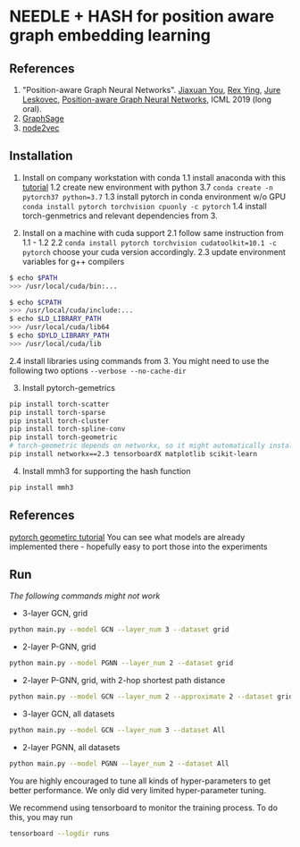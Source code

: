 # NEEDLE + HASH for position aware graph embedding learning
## References
1. "Position-aware Graph Neural Networks".
[Jiaxuan You](https://cs.stanford.edu/~jiaxuan/), [Rex Ying](https://cs.stanford.edu/people/rexy/), [Jure Leskovec](https://cs.stanford.edu/people/jure/index.html), [Position-aware Graph Neural Networks](http://proceedings.mlr.press/v97/you19b/you19b.pdf), ICML 2019 (long oral).
2. [GraphSage](https://cs.stanford.edu/people/jure/pubs/graphsage-nips17.pdf)
3. [node2vec](https://cs.stanford.edu/~jure/pubs/node2vec-kdd16.pdf)

## Installation
1. Install on company workstation with conda
1.1 install anaconda with this [tutorial](https://docs.anaconda.com/anaconda/install/)
1.2 create new environment with python 3.7 `conda create -n pytorch37 python=3.7`
1.3 install pytorch in conda environment w/o GPU `conda install pytorch torchvision cpuonly -c pytorch`
1.4 install torch-genmetrics and relevant dependencies from 3.

2. Install on a machine with cuda support
2.1 follow same instruction from 1.1 - 1.2 
2.2 `conda install pytorch torchvision cudatoolkit=10.1 -c pytorch` choose your cuda version accordingly.
2.3 update environment variables for g++ compilers 
```Bash
$ echo $PATH
>>> /usr/local/cuda/bin:...

$ echo $CPATH
>>> /usr/local/cuda/include:...
$ echo $LD_LIBRARY_PATH
>>> /usr/local/cuda/lib64
$ echo $DYLD_LIBRARY_PATH
>>> /usr/local/cuda/lib
```
2.4 install libraries using commands from 3. You might need to use the following two options
`--verbose --no-cache-dir`

3. Install pytorch-gemetrics
```Bash
pip install torch-scatter
pip install torch-sparse
pip install torch-cluster
pip install torch-spline-conv
pip install torch-geometric
# torch-geometric depends on networkx, so it might automatically install networkx==2.4, you can try pip install torch-geometric==1.1.2 or uninstall networkx 2.4 and install networkx 2.3)k
pip install networkx==2.3 tensorboardX matplotlib scikit-learn
```

4. Install mmh3 for supporting the hash function
```Bash
pip install mmh3
```

## References
[pytorch geometirc tutorial](https://github.com/rusty1s/pytorch_geometric)
You can see what models are already implemented there - hopefully easy to port those into the experiments


## Run
_The following commands might not work_
- 3-layer GCN, grid
```bash
python main.py --model GCN --layer_num 3 --dataset grid
```
- 2-layer P-GNN, grid
```bash
python main.py --model PGNN --layer_num 2 --dataset grid
```
- 2-layer P-GNN, grid, with 2-hop shortest path distance
```bash
python main.py --model GCN --layer_num 2 --approximate 2 --dataset grid
```
- 3-layer GCN, all datasets
```bash
python main.py --model GCN --layer_num 3 --dataset All
```
- 2-layer PGNN, all datasets
```bash
python main.py --model PGNN --layer_num 2 --dataset All
```
You are highly encouraged to tune all kinds of hyper-parameters to get better performance. We only did very limited hyper-parameter tuning.

We recommend using tensorboard to monitor the training process. To do this, you may run
```bash
tensorboard --logdir runs
```
